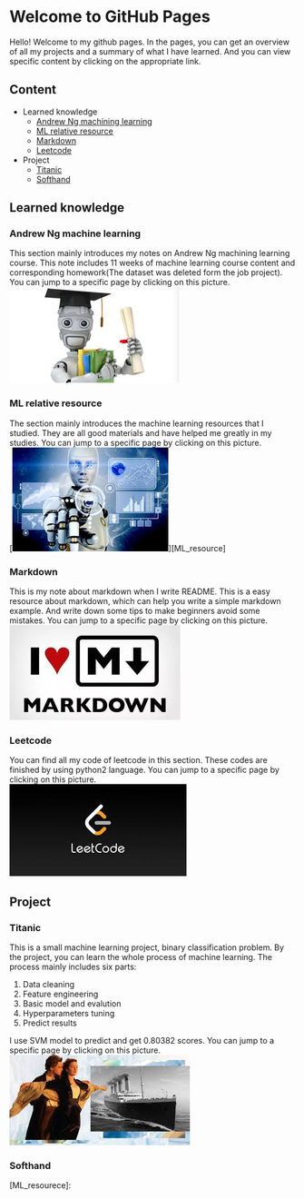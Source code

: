 # Welcome to GitHub Pages  

Hello! Welcome to my github pages. In the pages, you can get an overview of all my projects and a summary of what I have learned. And you can view specific content by clicking on the appropriate link.

## Content  

* Learned knowledge  
	* [Andrew Ng machining learning](#andrew-ng-machine-learning)  
	* [ML relative resource](#ml_relative_resource)  
	* [Markdown](#markdown)  
	* [Leetcode](#leetcode)
* Project
	* [Titanic](#titanic)
	* [Softhand](#softhand)  
	
## Learned knowledge  

### Andrew Ng machine learning  

This section mainly introduces my notes on Andrew Ng machining learning course. This note includes 11 weeks of machine learning course content and corresponding homework(The dataset was deleted form the job project). You can jump to a specific page by clicking on this picture.  
[![](/fig/fig_ML.jpg)][Andrew-Ng_ML_note]  

### ML relative resource  

The section mainly introduces the machine learning resources that I studied. They are all good materials and have helped me greatly in my studies.  You can jump to a specific page by clicking on this picture.  
[![](/fig/ML_resource.jpg)][ML_resource]   

### Markdown  

This is my note about markdown when I write README. This is a easy resource about markdown, which can help you write a simple markdown example. And write down some tips to make beginners avoid some mistakes. You can jump to a specific page by clicking on this picture.  
[![](/fig/markdown_log.jpg)][markdown_note]  

### Leetcode  

You can find all my code of leetcode in this section. These codes are finished by using python2 language.  You can jump to a specific page by clicking on this picture.  
[![](/fig/leetcode.jpg)][leetcode]  

## Project  

### Titanic  
This is a small machine learning project, binary classification problem. By the project, you can learn the whole process of machine learning.
The process mainly includes six parts:
1. Data cleaning    
2. Feature engineering   
3. Basic model and evalution  
4. Hyperparameters tuning   
5. Predict results  

 I use SVM model to predict and get 0.80382 scores. You can jump to a specific page by clicking on this picture.  
[![](/fig/Titanic.jpg)][Titanic]   


### Softhand  

[Andrew-Ng_ML_note]: https://github.com/guoguanglu/Andrew-Ng_machine-learning 'jump to Andrew-Ng ML note page'
[markdown_note]: https://github.com/guoguanglu/markdown-note 'jump to markdown note page'  
[leetcode]: https://github.com/guoguanglu/leetcode 'jump to leetcode page'  
[Titanic]: https://github.com/guoguanglu/Titanic 'jump to Titanic page'  
[ML_resourece]: 
